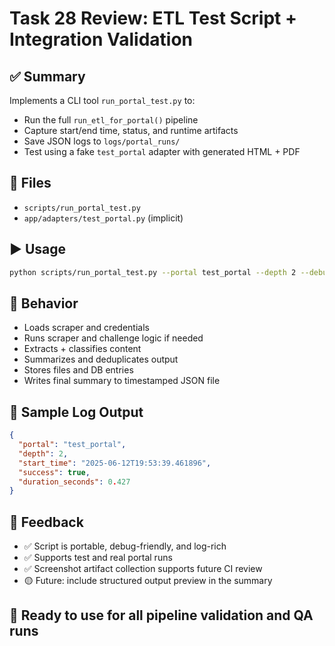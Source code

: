 # Task 28 Review: ETL Test Script + Integration Validation

## ✅ Summary
Implements a CLI tool `run_portal_test.py` to:
- Run the full `run_etl_for_portal()` pipeline
- Capture start/end time, status, and runtime artifacts
- Save JSON logs to `logs/portal_runs/`
- Test using a fake `test_portal` adapter with generated HTML + PDF

## 📂 Files
- `scripts/run_portal_test.py`
- `app/adapters/test_portal.py` (implicit)

## ▶️ Usage
```bash
python scripts/run_portal_test.py --portal test_portal --depth 2 --debug
```

## 🧪 Behavior
- Loads scraper and credentials
- Runs scraper and challenge logic if needed
- Extracts + classifies content
- Summarizes and deduplicates output
- Stores files and DB entries
- Writes final summary to timestamped JSON file

## 🧾 Sample Log Output
```json
{
  "portal": "test_portal",
  "depth": 2,
  "start_time": "2025-06-12T19:53:39.461896",
  "success": true,
  "duration_seconds": 0.427
}
```

## 💬 Feedback
- ✅ Script is portable, debug-friendly, and log-rich
- ✅ Supports test and real portal runs
- ✅ Screenshot artifact collection supports future CI review
- 🟡 Future: include structured output preview in the summary

## 🚀 Ready to use for all pipeline validation and QA runs